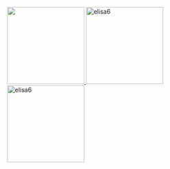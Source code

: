 <a href="https://github.com/elisa6">
<img src="https://github-readme-stats-git-masterrstaa-rickstaa.vercel.app/api?username=elisa6&show_icons=true&hide_border=true&count_private=true&include_all_commits=true&theme=tokyonight&ver=2" height="180em"/>
<img src="https://github-readme-streak-stats.herokuapp.com/?user=elisa6&theme=tokyonight&hide_border=true" height="180em" alt="elisa6"/>
<img height="180em" src="https://github-readme-stats-beta-six-98.vercel.app/api/top-langs?username=elisa6&show_icons=true&locale=en&layout=compact&theme=tokyonight&count-private=true&ver=2" alt="elisa6" /></a>
